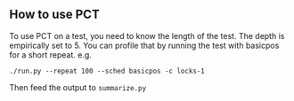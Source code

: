 ## How to use PCT

To use PCT on a test, you need to know the length of the test. The depth is empirically set to 5.
You can profile that by running the test with basicpos for a short repeat. e.g.

```
./run.py --repeat 100 --sched basicpos -c locks-1
```

Then feed the output to `summarize.py`
